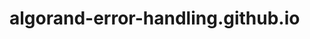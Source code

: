 # algorand-error-handling.github.io

<html>
  <head>
    <script
      type="text/javascript"
      src="https://www.gstatic.com/charts/loader.js"
    ></script>
    <script type="text/javascript">
      google.charts.load("current", { packages: ["gantt"] });
      google.charts.setOnLoadCallback(drawChart);

      function daysToMilliseconds(days) {
        return days * 24 * 60 * 60 * 1000;
      }

      function drawChart() {
        var data = new google.visualization.DataTable();
        data.addColumn("string", "Task ID");
        data.addColumn("string", "Task Name");
        data.addColumn("date", "Start Date");
        data.addColumn("date", "End Date");
        data.addColumn("number", "Duration");
        data.addColumn("number", "Percent Complete");
        data.addColumn("string", "Dependencies");

        data.addRows([
          [
            "Research",
            "Find sources",
            new Date(2015, 0, 1),
            new Date(2015, 0, 5),
            null,
            100,
            null,
          ],
          [
            "Write",
            "Write paper",
            null,
            new Date(2015, 0, 9),
            daysToMilliseconds(3),
            25,
            "Research,Outline",
          ],
          [
            "Cite",
            "Create bibliography",
            null,
            new Date(2015, 0, 7),
            daysToMilliseconds(1),
            20,
            "Research",
          ],
          [
            "Complete",
            "Hand in paper",
            null,
            new Date(2015, 0, 10),
            daysToMilliseconds(1),
            0,
            "Cite,Write",
          ],
          [
            "Outline",
            "Outline paper",
            null,
            new Date(2015, 0, 6),
            daysToMilliseconds(1),
            100,
            "Research",
          ],
        ]);

        var options = {
          height: 275,
        };

        var chart = new google.visualization.Gantt(
          document.getElementById("chart_div")
        );

        chart.draw(data, options);
      }
    </script>
  </head>
  <body>
    <div id="chart_div"></div>
  </body>
</html>

